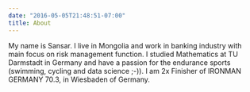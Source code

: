 ```yaml
---
date: "2016-05-05T21:48:51-07:00"
title: About
---
```

My name is Sansar. I live in Mongolia and work in banking industry with main focus on risk management function. I studied Mathematics at TU Darmstadt in Germany and have a passion for the endurance sports (swimming, cycling and data science ;-)). I am 2x Finisher of IRONMAN GERMANY 70.3, in Wiesbaden of Germany.  